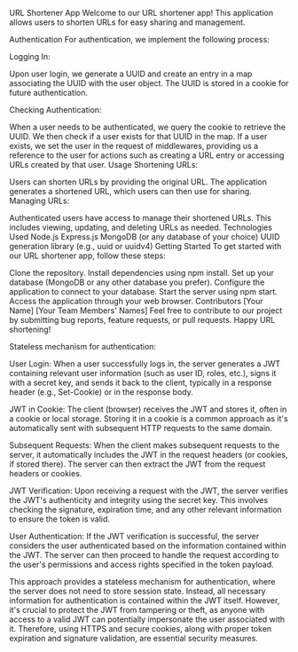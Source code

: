 URL Shortener App
Welcome to our URL shortener app! This application allows users to shorten URLs for easy sharing and management.

Authentication
For authentication, we implement the following process:

Logging In:

Upon user login, we generate a UUID and create an entry in a map associating the UUID with the user object.
The UUID is stored in a cookie for future authentication.

Checking Authentication:

When a user needs to be authenticated, we query the cookie to retrieve the UUID.
We then check if a user exists for that UUID in the map.
If a user exists, we set the user in the request of middlewares, providing us a reference to the user for actions such as creating a URL entry or accessing URLs created by that user.
Usage
Shortening URLs:

Users can shorten URLs by providing the original URL.
The application generates a shortened URL, which users can then use for sharing.
Managing URLs:

Authenticated users have access to manage their shortened URLs.
This includes viewing, updating, and deleting URLs as needed.
Technologies Used
Node.js
Express.js
MongoDB (or any database of your choice)
UUID generation library (e.g., uuid or uuidv4)
Getting Started
To get started with our URL shortener app, follow these steps:

Clone the repository.
Install dependencies using npm install.
Set up your database (MongoDB or any other database you prefer).
Configure the application to connect to your database.
Start the server using npm start.
Access the application through your web browser.
Contributors
[Your Name]
[Your Team Members' Names]
Feel free to contribute to our project by submitting bug reports, feature requests, or pull requests. Happy URL shortening!

Stateless mechanism for authentication:

User Login: When a user successfully logs in, the server generates a JWT containing relevant user information (such as user ID, roles, etc.), signs it with a secret key, and sends it back to the client, typically in a response header (e.g., Set-Cookie) or in the response body.

JWT in Cookie: The client (browser) receives the JWT and stores it, often in a cookie or local storage. Storing it in a cookie is a common approach as it's automatically sent with subsequent HTTP requests to the same domain.

Subsequent Requests: When the client makes subsequent requests to the server, it automatically includes the JWT in the request headers (or cookies, if stored there). The server can then extract the JWT from the request headers or cookies.

JWT Verification: Upon receiving a request with the JWT, the server verifies the JWT's authenticity and integrity using the secret key. This involves checking the signature, expiration time, and any other relevant information to ensure the token is valid.

User Authentication: If the JWT verification is successful, the server considers the user authenticated based on the information contained within the JWT. The server can then proceed to handle the request according to the user's permissions and access rights specified in the token payload.

This approach provides a stateless mechanism for authentication, where the server does not need to store session state. Instead, all necessary information for authentication is contained within the JWT itself. However, it's crucial to protect the JWT from tampering or theft, as anyone with access to a valid JWT can potentially impersonate the user associated with it. Therefore, using HTTPS and secure cookies, along with proper token expiration and signature validation, are essential security measures.






